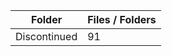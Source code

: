| Folder       |   Files / Folders |
|--------------|-------------------|
| Discontinued |                91 |